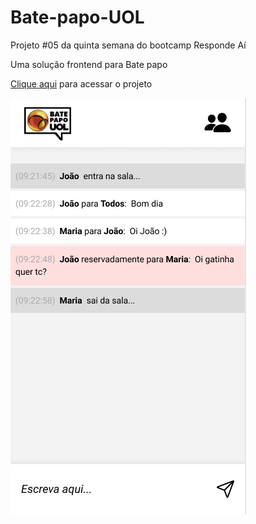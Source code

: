 # Bate-papo-UOL

Projeto #05 da quinta semana do bootcamp Responde Aí

Uma solução frontend para Bate papo

[Clique aqui](https://rafaelbahiense.github.io/Bate-Papo-UOL/) para acessar o projeto


![App screencap](https://github.com/RafaelBahiense/Bate-Papo-UOL/blob/main/assets/images/screenshot.png?raw=true)

